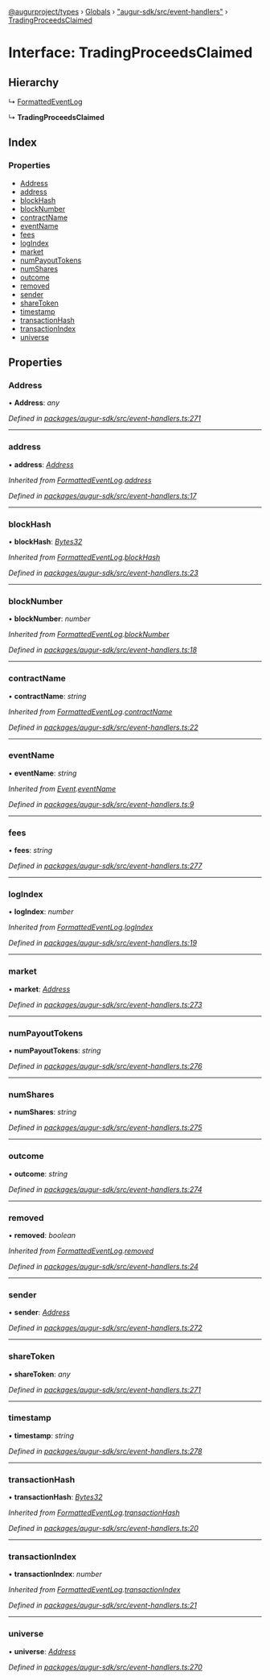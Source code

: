 [@augurproject/types](../README.md) › [Globals](../globals.md) › ["augur-sdk/src/event-handlers"](../modules/_augur_sdk_src_event_handlers_.md) › [TradingProceedsClaimed](_augur_sdk_src_event_handlers_.tradingproceedsclaimed.md)

# Interface: TradingProceedsClaimed

## Hierarchy

  ↳ [FormattedEventLog](_augur_sdk_src_event_handlers_.formattedeventlog.md)

  ↳ **TradingProceedsClaimed**

## Index

### Properties

* [Address](_augur_sdk_src_event_handlers_.tradingproceedsclaimed.md#address)
* [address](_augur_sdk_src_event_handlers_.tradingproceedsclaimed.md#address)
* [blockHash](_augur_sdk_src_event_handlers_.tradingproceedsclaimed.md#blockhash)
* [blockNumber](_augur_sdk_src_event_handlers_.tradingproceedsclaimed.md#blocknumber)
* [contractName](_augur_sdk_src_event_handlers_.tradingproceedsclaimed.md#contractname)
* [eventName](_augur_sdk_src_event_handlers_.tradingproceedsclaimed.md#eventname)
* [fees](_augur_sdk_src_event_handlers_.tradingproceedsclaimed.md#fees)
* [logIndex](_augur_sdk_src_event_handlers_.tradingproceedsclaimed.md#logindex)
* [market](_augur_sdk_src_event_handlers_.tradingproceedsclaimed.md#market)
* [numPayoutTokens](_augur_sdk_src_event_handlers_.tradingproceedsclaimed.md#numpayouttokens)
* [numShares](_augur_sdk_src_event_handlers_.tradingproceedsclaimed.md#numshares)
* [outcome](_augur_sdk_src_event_handlers_.tradingproceedsclaimed.md#outcome)
* [removed](_augur_sdk_src_event_handlers_.tradingproceedsclaimed.md#removed)
* [sender](_augur_sdk_src_event_handlers_.tradingproceedsclaimed.md#sender)
* [shareToken](_augur_sdk_src_event_handlers_.tradingproceedsclaimed.md#sharetoken)
* [timestamp](_augur_sdk_src_event_handlers_.tradingproceedsclaimed.md#timestamp)
* [transactionHash](_augur_sdk_src_event_handlers_.tradingproceedsclaimed.md#transactionhash)
* [transactionIndex](_augur_sdk_src_event_handlers_.tradingproceedsclaimed.md#transactionindex)
* [universe](_augur_sdk_src_event_handlers_.tradingproceedsclaimed.md#universe)

## Properties

###  Address

• **Address**: *any*

*Defined in [packages/augur-sdk/src/event-handlers.ts:271](https://github.com/AugurProject/augur/blob/69c4be52bf/packages/augur-sdk/src/event-handlers.ts#L271)*

___

###  address

• **address**: *[Address](_augur_sdk_src_event_handlers_.tradingproceedsclaimed.md#address)*

*Inherited from [FormattedEventLog](_augur_sdk_src_event_handlers_.formattedeventlog.md).[address](_augur_sdk_src_event_handlers_.formattedeventlog.md#address)*

*Defined in [packages/augur-sdk/src/event-handlers.ts:17](https://github.com/AugurProject/augur/blob/69c4be52bf/packages/augur-sdk/src/event-handlers.ts#L17)*

___

###  blockHash

• **blockHash**: *[Bytes32](../modules/_augur_sdk_src_event_handlers_.md#bytes32)*

*Inherited from [FormattedEventLog](_augur_sdk_src_event_handlers_.formattedeventlog.md).[blockHash](_augur_sdk_src_event_handlers_.formattedeventlog.md#blockhash)*

*Defined in [packages/augur-sdk/src/event-handlers.ts:23](https://github.com/AugurProject/augur/blob/69c4be52bf/packages/augur-sdk/src/event-handlers.ts#L23)*

___

###  blockNumber

• **blockNumber**: *number*

*Inherited from [FormattedEventLog](_augur_sdk_src_event_handlers_.formattedeventlog.md).[blockNumber](_augur_sdk_src_event_handlers_.formattedeventlog.md#blocknumber)*

*Defined in [packages/augur-sdk/src/event-handlers.ts:18](https://github.com/AugurProject/augur/blob/69c4be52bf/packages/augur-sdk/src/event-handlers.ts#L18)*

___

###  contractName

• **contractName**: *string*

*Inherited from [FormattedEventLog](_augur_sdk_src_event_handlers_.formattedeventlog.md).[contractName](_augur_sdk_src_event_handlers_.formattedeventlog.md#contractname)*

*Defined in [packages/augur-sdk/src/event-handlers.ts:22](https://github.com/AugurProject/augur/blob/69c4be52bf/packages/augur-sdk/src/event-handlers.ts#L22)*

___

###  eventName

• **eventName**: *string*

*Inherited from [Event](_augur_sdk_src_event_handlers_.event.md).[eventName](_augur_sdk_src_event_handlers_.event.md#eventname)*

*Defined in [packages/augur-sdk/src/event-handlers.ts:9](https://github.com/AugurProject/augur/blob/69c4be52bf/packages/augur-sdk/src/event-handlers.ts#L9)*

___

###  fees

• **fees**: *string*

*Defined in [packages/augur-sdk/src/event-handlers.ts:277](https://github.com/AugurProject/augur/blob/69c4be52bf/packages/augur-sdk/src/event-handlers.ts#L277)*

___

###  logIndex

• **logIndex**: *number*

*Inherited from [FormattedEventLog](_augur_sdk_src_event_handlers_.formattedeventlog.md).[logIndex](_augur_sdk_src_event_handlers_.formattedeventlog.md#logindex)*

*Defined in [packages/augur-sdk/src/event-handlers.ts:19](https://github.com/AugurProject/augur/blob/69c4be52bf/packages/augur-sdk/src/event-handlers.ts#L19)*

___

###  market

• **market**: *[Address](_augur_sdk_src_event_handlers_.tradingproceedsclaimed.md#address)*

*Defined in [packages/augur-sdk/src/event-handlers.ts:273](https://github.com/AugurProject/augur/blob/69c4be52bf/packages/augur-sdk/src/event-handlers.ts#L273)*

___

###  numPayoutTokens

• **numPayoutTokens**: *string*

*Defined in [packages/augur-sdk/src/event-handlers.ts:276](https://github.com/AugurProject/augur/blob/69c4be52bf/packages/augur-sdk/src/event-handlers.ts#L276)*

___

###  numShares

• **numShares**: *string*

*Defined in [packages/augur-sdk/src/event-handlers.ts:275](https://github.com/AugurProject/augur/blob/69c4be52bf/packages/augur-sdk/src/event-handlers.ts#L275)*

___

###  outcome

• **outcome**: *string*

*Defined in [packages/augur-sdk/src/event-handlers.ts:274](https://github.com/AugurProject/augur/blob/69c4be52bf/packages/augur-sdk/src/event-handlers.ts#L274)*

___

###  removed

• **removed**: *boolean*

*Inherited from [FormattedEventLog](_augur_sdk_src_event_handlers_.formattedeventlog.md).[removed](_augur_sdk_src_event_handlers_.formattedeventlog.md#removed)*

*Defined in [packages/augur-sdk/src/event-handlers.ts:24](https://github.com/AugurProject/augur/blob/69c4be52bf/packages/augur-sdk/src/event-handlers.ts#L24)*

___

###  sender

• **sender**: *[Address](_augur_sdk_src_event_handlers_.tradingproceedsclaimed.md#address)*

*Defined in [packages/augur-sdk/src/event-handlers.ts:272](https://github.com/AugurProject/augur/blob/69c4be52bf/packages/augur-sdk/src/event-handlers.ts#L272)*

___

###  shareToken

• **shareToken**: *any*

*Defined in [packages/augur-sdk/src/event-handlers.ts:271](https://github.com/AugurProject/augur/blob/69c4be52bf/packages/augur-sdk/src/event-handlers.ts#L271)*

___

###  timestamp

• **timestamp**: *string*

*Defined in [packages/augur-sdk/src/event-handlers.ts:278](https://github.com/AugurProject/augur/blob/69c4be52bf/packages/augur-sdk/src/event-handlers.ts#L278)*

___

###  transactionHash

• **transactionHash**: *[Bytes32](../modules/_augur_sdk_src_event_handlers_.md#bytes32)*

*Inherited from [FormattedEventLog](_augur_sdk_src_event_handlers_.formattedeventlog.md).[transactionHash](_augur_sdk_src_event_handlers_.formattedeventlog.md#transactionhash)*

*Defined in [packages/augur-sdk/src/event-handlers.ts:20](https://github.com/AugurProject/augur/blob/69c4be52bf/packages/augur-sdk/src/event-handlers.ts#L20)*

___

###  transactionIndex

• **transactionIndex**: *number*

*Inherited from [FormattedEventLog](_augur_sdk_src_event_handlers_.formattedeventlog.md).[transactionIndex](_augur_sdk_src_event_handlers_.formattedeventlog.md#transactionindex)*

*Defined in [packages/augur-sdk/src/event-handlers.ts:21](https://github.com/AugurProject/augur/blob/69c4be52bf/packages/augur-sdk/src/event-handlers.ts#L21)*

___

###  universe

• **universe**: *[Address](_augur_sdk_src_event_handlers_.tradingproceedsclaimed.md#address)*

*Defined in [packages/augur-sdk/src/event-handlers.ts:270](https://github.com/AugurProject/augur/blob/69c4be52bf/packages/augur-sdk/src/event-handlers.ts#L270)*
